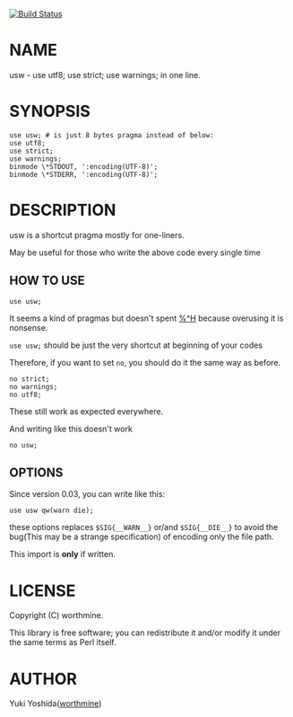 [![Build Status](https://travis-ci.com/worthmine/usw.svg?branch=master)](https://travis-ci.com/worthmine/usw)
# NAME

usw - use utf8; use strict; use warnings; in one line.

# SYNOPSIS

    use usw; # is just 8 bytes pragma instead of below:
    use utf8;
    use strict;
    use warnings;
    binmode \*STDOUT, ':encoding(UTF-8)';
    binmode \*STDERR, ':encoding(UTF-8)';
     

# DESCRIPTION

usw is a shortcut pragma mostly for one-liners.

May be useful for those who write the above code every single time

## HOW TO USE

    use usw;

It seems a kind of pragmas but doesn't spent
[%^H](https://metacpan.org/pod/perlpragma#Key-naming)
because overusing it is nonsense.

`use usw;` should be just the very shortcut at beginning of your codes

Therefore, if you want to set `no`, you should do it the same way as before.

    no strict;
    no warnings;
    no utf8;

These still work as expected everywhere.

And writing like this doesn't work

    no usw;

## OPTIONS

Since version 0.03, you can write like this:

    use usw qw(warn die);

these options replaces `$SIG{__WARN__}` or/and `$SIG{__DIE__}`
to avoid the bug(This may be a strange specification)
of encoding only the file path.

This import is **only** if written.

# LICENSE

Copyright (C) worthmine.

This library is free software; you can redistribute it and/or modify
it under the same terms as Perl itself.

# AUTHOR

Yuki Yoshida([worthmine](https://github.com/worthmine))
